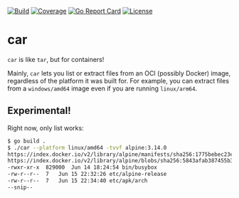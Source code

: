 [![Build](https://github.com/tetratelabs/car/workflows/build/badge.svg)](https://github.com/tetratelabs/car)
[![Coverage](https://codecov.io/gh/tetratelabs/car/branch/master/graph/badge.svg)](https://codecov.io/gh/tetratelabs/car)
[![Go Report Card](https://goreportcard.com/badge/github.com/tetratelabs/car)](https://goreportcard.com/report/github.com/tetratelabs/car)
[![License](https://img.shields.io/badge/license-Apache%202.0-blue.svg)](LICENSE)

# car

`car` is like `tar`, but for containers!

Mainly, `car` lets you list or extract files from an OCI (possibly Docker) image, regardless of the platform it was
built for. For example, you can extract files from a `windows/amd64` image even if you are running `linux/arm64`.

## Experimental!

Right now, only list works:

```bash
$ go build .
$ ./car --platform linux/amd64 -tvvf alpine:3.14.0
https://index.docker.io/v2/library/alpine/manifests/sha256:1775bebec23e1f3ce486989bfc9ff3c4e951690df84aa9f926497d82f2ffca9d platform=linux/amd64 totalLayerSize: 2811478
https://index.docker.io/v2/library/alpine/blobs/sha256:5843afab387455b37944e709ee8c78d7520df80f8d01cf7f861aae63beeddb6b size=2811478 CreatedBy: /bin/sh -c #(nop) ADD file:f278386b0cef68136129f5f58c52445590a417b624d62bca158d4dc926c340df in / 
-rwxr-xr-x	829000	Jun 14 18:24:54	bin/busybox
-rw-r--r--	7	Jun 15 22:32:26	etc/alpine-release
-rw-r--r--	7	Jun 15 22:34:40	etc/apk/arch
--snip--
```
